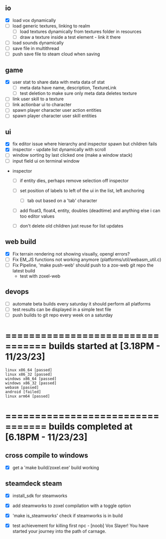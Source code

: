## io

- [x] load vox dynamically
- [ ] load generic textures, linking to realm
    - [ ] load textures dynamically from textures folder in resources
    - [ ] draw a texture inside a test element - link it there
- [ ] load sounds dynamically
- [ ] save file in multithread
- [ ] push save file to steam cloud when saving

## game

- [x] user stat to share data with meta data of stat
    - [ ] meta data have name, description, TextureLink
    - [ ] test deletion to make sure only meta data deletes texture

- [ ] link user skill to a texture
- [ ] link actionbar ui to character
- [ ] spawn player character user action entities
- [ ] spawn player character user skill entities

## ui

- [x] fix editor issue where hierarchy and inspector spawn but children fails
- [x] inspector - update list dynamically with scroll
- [ ] window  sorting by last clicked one (make a window stack)
- [ ] input field ui on terminal window
- inspector
    - [ ] if entity dies, perhaps remove selection off inspector
    - [ ] set position of labels to left of the ui in the list, left anchoring
        - [ ] tab out based on a 'tab' character
    - [ ] add float3, float4, entity, doubles (deadtime) and anything else i can too editor values
    - [ ] don't delete old children just reuse for list updates


## web build

- [x] Fix terrain rendering not showing visually, opengl errors?
- [ ] Fix EM_JS functions not working anymore (platforms/util/webasm_util.c)
- [ ] Fix Pipeline, 'make push-web' should push to a zox-web git repo the latest build
    - test with zoxel-web

## devops

- [ ] automate beta builds every saturday it should perform all platforms
- [ ] test results can be displayed in a simple text file
- [ ] push builds to git repo every week on a saturday

=================================
    builds started at [3.18PM - 11/23/23]
=================================
    linux x86_64 [passed]
    linux x86_32 [passed]
    windows x86_64 [passed]
    windows x86_32 [passed]
    webasm [passed]
    android [failed]
    linux arm64 [passed]
=================================
    builds completed at [6.18PM - 11/23/23]
=================================

## cross compile to windows

- [x] get a 'make build/zoxel.exe' build working

## steamdeck steam

- [x] install_sdk for steamworks
- [x] add steamworks to zoxel compilation with a toggle option
- [x] 'make is_steamworks' check if steamworks is in build
- [x] test achievement for killing first npc - [noob] Vox Slayer! You have started your journey into the path of carnage.

